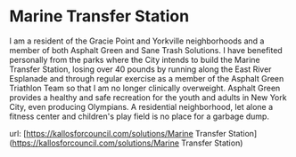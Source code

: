 # Marine Transfer Station #

I am a resident of the Gracie Point and Yorkville neighborhoods and a member of both Asphalt Green and Sane Trash Solutions.  I have benefited personally from the parks where the City intends to build the Marine Transfer Station, losing over 40 pounds by running along the East River Esplanade and through regular exercise as a member of the Asphalt Green Triathlon Team so that I am no longer clinically overweight.  Asphalt Green provides a healthy and safe recreation for the youth and adults in New York City, even producing Olympians.  A residential neighborhood, let alone a fitness center and children's play field is no place for a garbage dump.


url: [https://kallosforcouncil.com/solutions/Marine Transfer Station](https://kallosforcouncil.com/solutions/Marine Transfer Station)